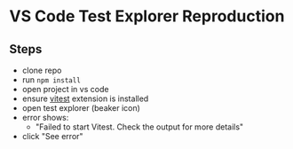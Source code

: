 # VS Code Test Explorer Reproduction

## Steps

- clone repo
- run `npm install`
- open project in vs code
- ensure [vitest](https://marketplace.visualstudio.com/items/?itemName=vitest.explorer) extension is installed
- open test explorer (beaker icon)
- error shows:
  - "Failed to start Vitest. Check the output for more details"
- click "See error"

